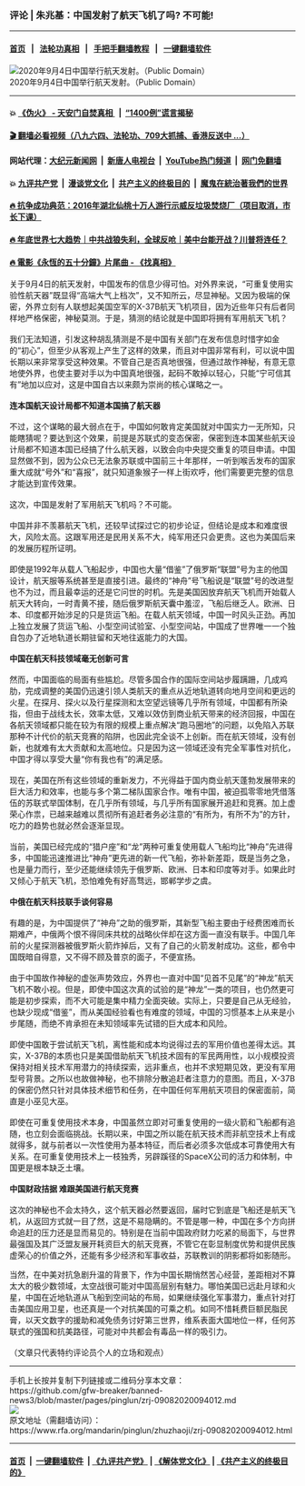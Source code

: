 ### 评论 | 朱兆基：中国发射了航天飞机了吗? 不可能!
------------------------

#### [首页](https://github.com/gfw-breaker/banned-news3/blob/master/README.md) &nbsp;&nbsp;|&nbsp;&nbsp; [法轮功真相](https://github.com/begood0513/basic/blob/master/README.md)  &nbsp;&nbsp;|&nbsp;&nbsp; [手把手翻墙教程](https://github.com/gfw-breaker/guides/wiki)  &nbsp;&nbsp;|&nbsp;&nbsp; [一键翻墙软件](https://github.com/gfw-breaker/nogfw/blob/master/README.md)  



<div id="headerimg">
 <img alt="2020年9月4日中国举行航天发射。（Public Domain）" src="https://www.rfa.org/mandarin/pinglun/zhuzhaoji/zrj-09082020094012.html/c3d0-iytwsca6702856.png/@@images/575a6294-5cc9-455a-9d27-f57b55fefa37.png" title="2020年9月4日中国举行航天发射。（Public Domain）"/>
 <div id="headerimgcontents">
  <div id="headerimgcaption">
   <span>
    2020年9月4日中国举行航天发射。（Public Domain）
   </span>
   <!-- zoomattribute -->
  </div>
  <!-- headerimgcaption -->
 </div>
 <!-- headerimagecontents -->
</div>

<hr/>


#### 💥 [《伪火》 - 天安门自焚真相 ](http://141.164.51.119:10000/videos/blog/weihuo.html)&nbsp; |&nbsp; [“1400例”谎言揭秘  ](http://141.164.51.119:10000/videos/blog/jiexi1400.html)

#### [ 🎬  翻墙必看视频（八九六四、法轮功、709大抓捕、香港反送中 ...）](https://github.com/gfw-breaker/links/blob/master/banned.md)

#### 网站代理：[大纪元新闻网](http://167.172.10.89:10080/gb/) &nbsp;|&nbsp; [新唐人电视台](http://167.172.10.89:8808/gb/)  &nbsp;|&nbsp; [YouTube热门频道](http://158.247.203.241/youtube.html) &nbsp;|&nbsp; [网门免翻墙](http://158.247.203.241:11000/show.aspx?name=ogHome)

#### 💥 [九评共产党](http://141.164.51.119:10000/videos/res/jiuping/)&nbsp; |&nbsp; [漫谈党文化](http://141.164.51.119:10000/videos/res/mtdwh/)&nbsp; |&nbsp; [共产主义的终极目的](http://141.164.51.119:10000/videos/res/zjmd/)&nbsp; |&nbsp; [魔鬼在統治著我們的世界](http://141.164.51.119:10000/videos/res/TheSpecter/)  

#### [ 🔥  抗争成功典范：2016年湖北仙桃十万人游行示威反垃圾焚烧厂（项目取消，市长下课）](http://141.164.51.119:10000/videos/news/xiantao.html)

#### [ 🔥  年底世界七大趋势｜中共战狼失利，全球反呛｜美中台能开战？川普将连任？](http://141.164.51.119:10000/videos/news/tanghao02.html)

#### [ 🔥  電影《永恆的五十分鐘》片尾曲 - 《找真相》](http://141.164.51.119:10000/videos/news/../legend/index.html)

<div id="storytext">
 <div>
  <div class="slot_header">
  </div>
 </div>
 <p>
  关于9月4日的航天发射，中国发布的信息少得可怕。对外界来说，“可重复使用实验性航天器”既显得“高端大气上档次”，又不知所云，尽显神秘。又因为极端的保密，外界立刻有人联想起美国空军的X-37B航天飞机项目，因为近些年只有后者同样地严格保密，神秘莫测。于是，猜测的结论就是中国即将拥有军用航天飞机？
  <br/>
  <br/>
  我们无法知道，引发这种胡乱猜测是不是中国有关部门在发布信息时惜字如金的“初心”，但至少从客观上产生了这样的效果，而且对中国非常有利，可以说中国长期以来非常享受这种效果。不管自己是否真地很强，但通过故作神秘，有意无意地使外界，也使主要对手以为中国真地很强，起码不敢掉以轻心，只能“宁可信其有”地加以应对，这是中国自古以来颇为崇尚的核心谋略之一。
  <br/>
  <br/>
  <b>
   连本国航天设计局都不知道本国搞了航天器
  </b>
  <br/>
  <br/>
  不过，这个谋略的最大弱点在于，中国如何敢肯定美国就对中国实力一无所知，只能瞎猜呢？要达到这个效果，前提是苏联式的变态保密，保密到连本国某些航天设计局都不知道本国已经搞了什么航天器，以致会向中央提交重复的项目申请。中国显然做不到，因为公众已无法象苏联或中国前三十年那样，一听到喉舌发布的国家重大成就“号外”和“喜报”，就只知道象猴子一样上街欢呼，他们需要更完整的信息才能达到宣传效果。
  <br/>
  <br/>
  这次，中国是发射了军用航天飞机吗？不可能。
  <br/>
  <br/>
  中国并非不羡慕航天飞机，还较早试探过它的初步论证，但结论是成本和难度很大，风险太高。这跟军用还是民用关系不大，纯军用还只会更贵。这也为美国后来的发展历程所证明。
  <br/>
  <br/>
  即使是1992年从载人飞船起步，中国也大量“借鉴”了俄罗斯“联盟”号为主的他国设计，航天服等系统甚至是直接引进。最终的“神舟”号飞船说是“联盟”号的改进型也不为过，而且最幸运的还是它问世的时机。先是美国因放弃航天飞机而开始载人航天大转向，一时青黄不接，随后俄罗斯航天囊中羞涩，飞船后继乏人。欧洲、日本、印度都开始涉足的只是货运飞船。在载人航天领域，中国一时风头正劲。再加上独立发展了货运飞船、小型空间试验室、小型空间站，中国成了世界唯一一个独自包办了近地轨道长期驻留和天地往返能力的大国。
  <br/>
  <br/>
  <b>
   中国在航天科技领域毫无创新可言
  </b>
  <br/>
  <br/>
  然而，中国面临的局面有些尴尬。尽管多国合作的国际空间站步履蹒跚，几成鸡肋，完成调整的美国仍迅速引领人类航天的重点从近地轨道转向地月空间和更远的火星。在探月、探火以及行星探测和太空望远镜等几乎所有领域，中国都有所染指，但由于战线太长，效率太低，又难以效仿到商业航天带来的经济回报，中国在各航天领域都只能在较为有限的规模上重点解决“跑马圈地”的问题，以免陷入苏联那种不计代价的航天竞赛的陷阱，也因此完全谈不上创新。而在航天领域，没有创新，也就难有太大贡献和太高地位。只是因为这一领域还没有完全军事性对抗化，中国才得以享受大量“你有我也有”的满足感。
  <br/>
  <br/>
  现在，美国在所有这些领域的重新发力，不光得益于国内商业航天蓬勃发展带来的巨大活力和效率，也能与多个第二梯队国家合作。唯有中国，被迫孤零零地凭借落伍的苏联式举国体制，在几乎所有领域，与几乎所有国家展开追赶和竞赛。加上虚荣心作祟，已越来越难以贯彻所有追赶者务必注意的“有所为，有所不为”的方针，吃力的趋势也就必然会逐渐显现。
  <br/>
  <br/>
  当前，美国已经完成的“猎户座”和“龙”两种可重复使用载人飞船均比“神舟”先进得多，中国能迅速推进比“神舟”更先进的新一代飞船，弥补新差距，既是当务之急，也是量力而行，至少还能继续领先于俄罗斯、欧洲、日本和印度等对手。如果此时又倾心于航天飞机，恐怕难免有好高骛远，邯郸学步之虞。
  <br/>
  <br/>
  <b>
   中俄在航天科技联手谈何容易
  </b>
  <br/>
  <br/>
  有趣的是，为中国提供了“神舟”之助的俄罗斯，其新型飞船主要由于经费困难而长期难产，中俄两个恨不得同床共枕的战略伙伴却在这方面一直没有联手。中国几年前的火星探测器被俄罗斯火箭炸掉后，又有了自己的火箭发射成功。这些，都令中国既暗自得意，又不得不顾及普京的面子，不便宣扬。
  <br/>
  <br/>
  由于中国故作神秘的虚张声势效应，外界也一直对中国“见首不见尾”的“神龙”航天飞机不敢小视。但是，即使中国这次真的试验的是“神龙”一类的项目，也仍然更可能是初步探索，而不大可能是集中精力全面突破。实际上，只要是自己从无经验，也缺少现成“借鉴”，而从美国经验看也有难度的领域，中国的习惯基本上从来是小步尾随，而绝不肯承担在未知领域率先试错的巨大成本和风险。
  <br/>
  <br/>
  即使中国敢于尝试航天飞机，离性能和成本均说得过去的军用价值也差得太远。其实，X-37B的本质也只是美国借助航天飞机技术固有的军民两用性，以小规模投资保持对相关技术军用潜力的持续探索，远非重点，也并不求短期见效，更没有军用型号背景。之所以也故做神秘，也不排除分散追赶者注意力的意图。而且，X-37B的保密仍然只针对具体技术细节和任务，在中国任何军用航天项目的保密面前，简直是小巫见大巫。
  <br/>
  <br/>
  即使在可重复使用技术本身，中国虽然立即对可重复使用的一级火箭和飞船都有追随，也立刻会面临挑战。长期以来，中国之所以能在航天技术而非航空技术上有成就得多，就与前者以一次性使用为基本特征，而后者必须多次低成本可靠使用大有关系。在可重复使用技术上一枝独秀，另辟蹊径的SpaceX公司的活力和体制，中国更是根本缺乏土壤。
  <br/>
  <br/>
  <b>
   中国财政拮据 难跟美国进行航天竞赛
  </b>
  <br/>
  <br/>
  这次的神秘也不会太持久，这个航天器必然要返回，届时它到底是飞船还是航天飞机，从返回方式就一目了然，这是不易隐瞒的。不管是哪一种，中国在多个方向拼命追赶的压力还是显而易见的。特别是在当前中国政府财力吃紧的局面下，与世界最强国及其广泛盟友展开耗资巨大的航天竞赛，不管它在彰显制度优势和提供民族虚荣心的价值之外，还能有多少经济和军事收益，苏联教训的阴影都将如影随形。
 </p>
 <p>
  当然，在中美对抗急剧升温的背景下，作为中国长期悄然苦心经营，差距相对不算太大的极少数领域，太空战很可能对中国高层别有魅力。哪怕美国已远赴月球和火星，中国在近地轨道从飞船到空间站的布局，如果继续强化军事潜力，重点针对打击美国应用卫星，也还真是一个对抗美国的可乘之机。如同不惜耗费巨额民脂民膏，以天文数字的援助和减免债务讨好第三世界，维系表面大国地位一样，任何苏联式的强国和抗美路径，可能对中共都会有毒品一样的吸引力。
  <br/>
  <br/>
  （文章只代表特约评论员个人的立场和观点）
 </p>
</div>

<hr/>
手机上长按并复制下列链接或二维码分享本文章：<br/>
https://github.com/gfw-breaker/banned-news3/blob/master/pages/pinglun/zrj-09082020094012.md <br/>
<a href='https://github.com/gfw-breaker/banned-news3/blob/master/pages/pinglun/zrj-09082020094012.md'><img src='https://github.com/gfw-breaker/banned-news3/blob/master/pages/pinglun/zrj-09082020094012.md.png'/></a> <br/>
原文地址（需翻墙访问）：https://www.rfa.org/mandarin/pinglun/zhuzhaoji/zrj-09082020094012.html


------------------------
#### [首页](https://github.com/gfw-breaker/banned-news3/blob/master/README.md) &nbsp;|&nbsp; [一键翻墙软件](https://github.com/gfw-breaker/nogfw/blob/master/README.md) &nbsp;| [《九评共产党》](https://github.com/gfw-breaker/9ping.md/blob/master/README.md#九评之一评共产党是什么) | [《解体党文化》](https://github.com/gfw-breaker/jtdwh.md/blob/master/README.md) | [《共产主义的终极目的》](https://github.com/gfw-breaker/gczydzjmd.md/blob/master/README.md)


<img src='http://gfw-breaker.win/banned-news3/pages/pinglun/zrj-09082020094012.md' width='0px' height='0px'/>